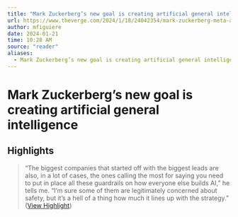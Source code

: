 ```yaml
---
title: "Mark Zuckerberg’s new goal is creating artificial general intelligence"
url: https://www.theverge.com/2024/1/18/24042354/mark-zuckerberg-meta-agi-reorg-interview
author: mfiguiere
date: 2024-01-21
time: 10:28 AM
source: "reader"
aliases:
  - Mark Zuckerberg’s new goal is creating artificial general intelligence
---
```

# Mark Zuckerberg’s new goal is creating artificial general intelligence

## Highlights
> “The biggest companies that started off with the biggest leads are also, in a lot of cases, the ones calling the most for saying you need to put in place all these guardrails on how everyone else builds AI,” he tells me. “I’m sure some of them are legitimately concerned about safety, but it’s a hell of a thing how much it lines up with the strategy.” ([View Highlight](https://read.readwise.io/read/01hmf1rbfhpcx47j1fh5jq548p))